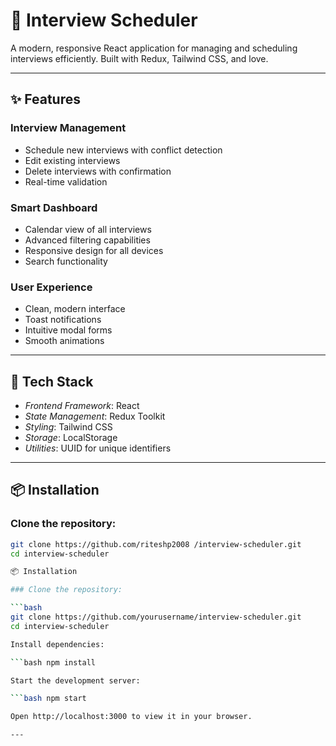 # 🎯 Interview Scheduler

A modern, responsive React application for managing and scheduling interviews efficiently. Built with Redux, Tailwind CSS, and love.

---

## ✨ Features

### Interview Management
- Schedule new interviews with conflict detection
- Edit existing interviews
- Delete interviews with confirmation
- Real-time validation

### Smart Dashboard
- Calendar view of all interviews
- Advanced filtering capabilities
- Responsive design for all devices
- Search functionality

### User Experience
- Clean, modern interface
- Toast notifications
- Intuitive modal forms
- Smooth animations

---

## 🚀 Tech Stack
- *Frontend Framework*: React  
- *State Management*: Redux Toolkit  
- *Styling*: Tailwind CSS  
- *Storage*: LocalStorage  
- *Utilities*: UUID for unique identifiers  

---

## 📦 Installation

### Clone the repository:
```bash
git clone https://github.com/riteshp2008 /interview-scheduler.git
cd interview-scheduler

📦 Installation

### Clone the repository:

```bash
git clone https://github.com/yourusername/interview-scheduler.git
cd interview-scheduler

Install dependencies:

```bash npm install

Start the development server:

```bash npm start

Open http://localhost:3000 to view it in your browser.

---
